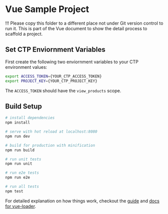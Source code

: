 # Vue Sample Project
!!! Please copy this folder to a different place not under Git version control to run it. This is part of the Vue document to show the detail process to scaffold a project. 

## Set CTP Enviornment Variables
First create the following two enviornment variables to your CTP environment values:
```sh
export ACCESS_TOKEN={YOUR_CTP_ACCESS_TOKEN}
export PROJECT_KEY={YOUR_CTP_PROJECT_KEY}
```
The `ACCESS_TOKEN` should have the `view_products` scope.
 
## Build Setup

``` bash
# install dependencies
npm install

# serve with hot reload at localhost:8080
npm run dev

# build for production with minification
npm run build

# run unit tests
npm run unit

# run e2e tests
npm run e2e

# run all tests
npm test
```

For detailed explanation on how things work, checkout the [guide](http://vuejs-templates.github.io/webpack/) and [docs for vue-loader](http://vuejs.github.io/vue-loader).
